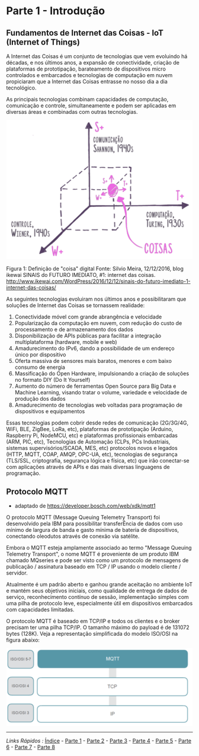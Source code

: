 # Parte 1 - Introdução

## Fundamentos de Internet das Coisas - IoT (Internet of Things)

A Internet das Coisas é um conjunto de tecnologias que vem evoluindo há décadas, e nos últimos anos, a expansão de conectividade, criação de plataformas de prototipação, barateamento de dispositivos micro controlados e embarcados e tecnologias de computação em nuvem propiciaram que a Internet das Coisas entrasse no nosso dia a dia tecnológico.

As principais tecnologias combinam capacidades de computação, comunicação e controle, simultaneamente e podem ser aplicadas em diversas áreas e combinadas com outras tecnologias.

<img src="https://github.com/cesariojr/iotmeetup/blob/master/content/iot.png" width="600">

Figura 1: Definição de "coisa" digital
Fonte: Silvio Meira, 12/12/2016, blog ikewai
SINAIS do FUTURO IMEDIATO, #1: internet das coisas. http://www.ikewai.com/WordPress/2016/12/12/sinais-do-futuro-imediato-1-internet-das-coisas/

As seguintes tecnologias evoluiram nos últimos anos e possibilitaram que soluções de Internet das Coisas se tornassem realidade:
1. Conectividade móvel com grande abrangência e velocidade
2. Popularização da computação em nuvem, com redução do custo de processamento e de armazenamento dos dados
3. Disponibilização de APIs públicas para facilitar a integração multiplataforma (hardware, mobile e web)
4. Amadurecimento do IPv6, dando a possibilidade de um endereço único por dispositivo
5. Oferta massiva de sensores mais baratos, menores e com baixo consumo de energia
6. Massificação do Open Hardware, impulsionando a criação de soluções no formato DIY (Do It Yourself)
7. Aumento do número de ferramentas Open Source para Big Data e Machine Learning, visando tratar o volume, variedade e velocidade de produção dos dados
8. Amadurecimento de tecnologias web voltadas para programação de dispositivos e equipamentos

Essas tecnologias podem cobrir desde redes de comunicação (2G/3G/4G, WiFi, BLE, ZigBee, LoRa, etc), plataformas de prototipação (Arduino, Raspberry Pi, NodeMCU, etc) e plataformas profissionais embarcadas (ARM, PIC, etc), Tecnologias de Automação (CLPs, PCs Industriais, sistemas supervisórios/SCADA, MES, etc) protocolos novos e legados (HTTP, MQTT, COAP, AMQP, OPC-UA, etc), tecnologias de segurança (TLS/SSL, criptografia, segurança lógica e física, etc) que irão conectar-se com aplicações através de APIs e das mais diversas linguagens de programação.

## Protocolo MQTT
* adaptado de https://developer.bosch.com/web/xdk/mqtt1

O protocolo MQTT (Message Queuing Telemetry Transport) foi desenvolvido pela IBM para possibilitar transferÊncia de dados com uso mínimo de largura de banda e gasto mínima de bateria de dispositivos, conectando oleodutos através de conexão via satélite.

Embora o MQTT esteja amplamente associado ao termo "Message Queuing Telemetry Transport", o nome MQTT é proveniente de um produto IBM chamado MQseries e pode ser visto como um protocolo de mensagens de publicação / assinatura baseado em TCP / IP usando o modelo cliente / servidor.

Atualmente é um padrão aberto e ganhou grande aceitação no ambiente IoT e mantém seus objetivos iniciais, como qualidade de entrega de dados de serviço, reconhecimento contínuo de sessão, implementação simples com uma pilha de protocolo leve, especialmente útil em dispositivos embarcados com capacidades limitadas.

O protocolo MQTT é baseado em TCP/IP e todos os clientes e o broker precisam ter uma pilha TCP/IP. O tamanho máximo do payload é de 131072 bytes (128K). Veja a representação simplificada do modelo ISO/OSI na figura abaixo:

<img src="https://github.com/cesariojr/iotmeetup/blob/master/content/mqtt.png" width="600">

***
*Links Rápidos :*
[Índice](https://github.com/cesariojr/iotmeetup/) - [Parte 1](/content/intro.md) - [Parte 2](/content/prereq.md) - [Parte 3](/content/boilerplate.md) - [Parte 4](/content/platform.md) - [Parte 5](/content/device.md) - [Parte 6](/content/view.md) - [Parte 7](/content/nodered.md) - [Parte 8](/content/next.md)

